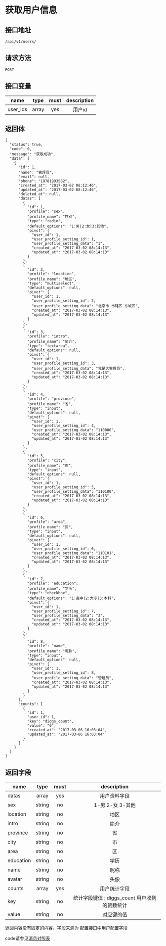 # 获取用户信息

## 接口地址

`/api/v1/users/`

## 请求方法

```POST ```

## 接口变量
| name     | type     | must     | description |
|----------|:--------:|:--------:|:--------:|
| user_ids | array    | yes      | 用户id   |

## 返回体

```json5
{
  "status": true,
  "code": 0,
  "message": "获取成功",
  "data": [
    {
      "id": 1,
      "name": "管理员",
      "email": null,
      "phone": "18781993582",
      "created_at": "2017-03-02 08:12:46",
      "updated_at": "2017-03-02 08:12:46",
      "deleted_at": null,
      "datas": [
        {
          "id": 1,
          "profile": "sex",
          "profile_name": "性别",
          "type": "radio",
          "default_options": "1:男|2:女|3:其他",
          "pivot": {
            "user_id": 1,
            "user_profile_setting_id": 1,
            "user_profile_setting_data": "1",
            "created_at": "2017-03-02 08:14:13",
            "updated_at": "2017-03-02 08:14:13"
          }
        },
        {
          "id": 2,
          "profile": "location",
          "profile_name": "地区",
          "type": "multiselect",
          "default_options": null,
          "pivot": {
            "user_id": 1,
            "user_profile_setting_id": 2,
            "user_profile_setting_data": "北京市 市辖区 东城区",
            "created_at": "2017-03-02 08:14:13",
            "updated_at": "2017-03-02 08:14:13"
          }
        },
        {
          "id": 3,
          "profile": "intro",
          "profile_name": "简介",
          "type": "textarea",
          "default_options": null,
          "pivot": {
            "user_id": 1,
            "user_profile_setting_id": 3,
            "user_profile_setting_data": "我是大管理员",
            "created_at": "2017-03-02 08:14:13",
            "updated_at": "2017-03-02 08:14:13"
          }
        },
        {
          "id": 4,
          "profile": "province",
          "profile_name": "省",
          "type": "input",
          "default_options": null,
          "pivot": {
            "user_id": 1,
            "user_profile_setting_id": 4,
            "user_profile_setting_data": "110000",
            "created_at": "2017-03-02 08:14:13",
            "updated_at": "2017-03-02 08:14:13"
          }
        },
        {
          "id": 5,
          "profile": "city",
          "profile_name": "市",
          "type": "input",
          "default_options": null,
          "pivot": {
            "user_id": 1,
            "user_profile_setting_id": 5,
            "user_profile_setting_data": "110100",
            "created_at": "2017-03-02 08:14:13",
            "updated_at": "2017-03-02 08:14:13"
          }
        },
        {
          "id": 6,
          "profile": "area",
          "profile_name": "区",
          "type": "input",
          "default_options": null,
          "pivot": {
            "user_id": 1,
            "user_profile_setting_id": 6,
            "user_profile_setting_data": "110101",
            "created_at": "2017-03-02 08:14:13",
            "updated_at": "2017-03-02 08:14:13"
          }
        },
        {
          "id": 7,
          "profile": "education",
          "profile_name": "学历",
          "type": "checkbox",
          "default_options": "1:高中|2:大专|3:本科",
          "pivot": {
            "user_id": 1,
            "user_profile_setting_id": 7,
            "user_profile_setting_data": "3",
            "created_at": "2017-03-02 08:14:13",
            "updated_at": "2017-03-02 08:14:13"
          }
        },
        {
          "id": 8,
          "profile": "name",
          "profile_name": "昵称",
          "type": "input",
          "default_options": null,
          "pivot": {
            "user_id": 1,
            "user_profile_setting_id": 8,
            "user_profile_setting_data": "管理员",
            "created_at": "2017-03-02 08:14:13",
            "updated_at": "2017-03-02 08:14:13"
          }
        }
      ],
      "counts": [
        {
          "id": 1,
          "user_id": 1,
          "key": "diggs_count",
          "value": "0",
          "created_at": "2017-03-06 16:03:04",
          "updated_at": "2017-03-06 16:03:04"
        }
      ]
    }
  ]
}
```

## 返回字段

| name      | type     | must     | description |
|-----------|:--------:|:--------:|:--------:|
|datas      | array    | yes      | 用户资料字段|
|sex        | string   | no       | 1-男 2-女 3-其他 |
|location   | string   | no       | 地区 |
|intro      | string   | no       | 简介|
|province   | string   | no       | 省|
|city       | string   | no       | 市|
|area       | string   | no       | 区|
|education  | string   | no       | 学历|
|name       | string   | no       | 昵称|
|avatar     | string      | no       | 头像|
|counts     | array    | yes      | 用户统计字段|
|key        | string   | no       | 统计字段键值 : diggs_count 用户收到的赞数统计 |
|value      | string   | no       | 对应键的值 |
返回内容没有固定的内容，字段来源为 配置接口中用户配置字段

code请参见[消息对照表](消息对照表.md)
